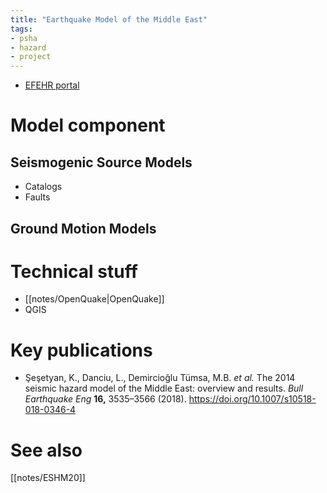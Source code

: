 ```yaml
---
title: "Earthquake Model of the Middle East"
tags:
- psha
- hazard
- project
---
```


- [EFEHR portal](http://hazard.efehr.org/en/Documentation/specific-hazard-models/middle-east/overview/)

# Model component
## Seismogenic Source Models

- Catalogs
- Faults

## Ground Motion Models

# Technical stuff
- [[notes/OpenQuake|OpenQuake]]
- QGIS

# Key publications
- Şeşetyan, K., Danciu, L., Demircioğlu Tümsa, M.B. _et al._ The 2014 seismic hazard model of the Middle East: overview and results. _Bull Earthquake Eng_ **16,** 3535–3566 (2018). https://doi.org/10.1007/s10518-018-0346-4

# See also
[[notes/ESHM20]]